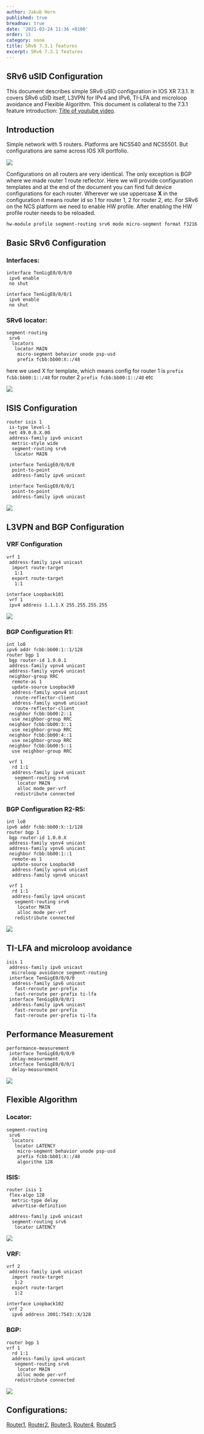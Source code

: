 ```yaml
---
author: Jakub Horn
published: true
breadnav: true
date: '2021-03-24 11:36 +0100'
order: 11
category: none
title: SRv6 7.3.1 features
excerpt: SRv6 7.3.1 features
---
```


## SRv6 uSID Configuration
This document describes simple SRv6 uSID configuration in IOS XR 7.3.1. It covers SRv6 uSID itself, L3VPN for IPv4 and IPv6, TI-LFA and microloop avoidance and Flexible Algorithm. This document is collateral to the 7.3.1 feature introduction: [Title of youtube video](https://www.youtube.com/watch?v=rcBZc5uF00Q).

## Introduction
Simple network with 5 routers. Platforms are NCS540 and NCS5501. But configurations are same across IOS XR portfolio.

![](/images/731_SRv6_features/image1.png)

Configurations on all routers are very identical. The only exception is BGP where we made router 1 route reflector.
Here we will provide configuration templates and at the end of the document you can find full device configurations for each router. Wherever we use uppercase **X** in the configuration it means router id so 1 for router 1, 2 for router 2, etc. For SRv6 on the NCS platform we need to enable HW profile. After enabling the HW profile router needs to be reloaded.



`hw-module profile segment-routing srv6 mode micro-segment format f3216`

## Basic SRv6 Configuration

### Interfaces:

```
interface TenGigE0/0/0/0
 ipv6 enable 
 no shut

interface TenGigE0/0/0/1
 ipv6 enable
 no shut
```


### SRv6 locator:

```
segment-routing
 srv6
  locators
   locator MAIN
    micro-segment behavior unode psp-usd
    prefix fcbb:bb00:X::/48
```
here we used X for template, which means config for router 1 is 
 `prefix fcbb:bb00:1::/48`
for router 2
`prefix fcbb:bb00:1::/48`
etc

![](/images/731_SRv6_features/image2.png)

## ISIS Configuration


```
router isis 1
 is-type level-1
 net 49.0.0.X.00
 address-family ipv6 unicast
  metric-style wide
  segment-routing srv6
   locator MAIN

 interface TenGigE0/0/0/0
  point-to-point
  address-family ipv6 unicast

 interface TenGigE0/0/0/1
  point-to-point
  address-family ipv6 unicast
```

![](/images/731_SRv6_features/image3.png)

## L3VPN and BGP Configuration

### VRF Configuration

```
vrf 1
 address-family ipv4 unicast
  import route-target
   1:1 
  export route-target
   1:1

interface Loopback101
 vrf 1
 ipv4 address 1.1.1.X 255.255.255.255
```

![](/images/731_SRv6_features/image4.png)

### BGP Configuration R1:

```
int lo0
ipv6 addr fcbb:bb00:1::1/128
router bgp 1
 bgp router-id 1.0.0.1
 address-family vpnv4 unicast
 address-family vpnv6 unicast
 neighbor-group RRC
  remote-as 1
  update-source Loopback0
  address-family vpnv4 unicast
   route-reflector-client
  address-family vpnv6 unicast
   route-reflector-client
 neighbor fcbb:bb00:2::1
  use neighbor-group RRC
 neighbor fcbb:bb00:3::1
  use neighbor-group RRC
 neighbor fcbb:bb00:4::1
  use neighbor-group RRC
 neighbor fcbb:bb00:5::1
  use neighbor-group RRC

 vrf 1
  rd 1:1
  address-family ipv4 unicast
   segment-routing srv6
    locator MAIN
    alloc mode per-vrf
   redistribute connected
```

### BGP Configuration R2-R5:
```
int lo0
ipv6 addr fcbb:bb00:X::1/128
router bgp 1
 bgp router-id 1.0.0.X
 address-family vpnv4 unicast
 address-family vpnv6 unicast
 neighbor fcbb:bb00:1::1
  remote-as 1
  update-source Loopback0
  address-family vpnv4 unicast
  address-family vpnv6 unicast

 vrf 1
  rd 1:1
  address-family ipv4 unicast
   segment-routing srv6
    locator MAIN
    alloc mode per-vrf
   redistribute connected
```

![](/images/731_SRv6_features/image5.png)

## TI-LFA and microloop avoidance

```
isis 1
 address-family ipv6 unicast
  microloop avoidance segment-routing
 interface TenGigE0/0/0/0
  address-family ipv6 unicast
   fast-reroute per-prefix
   fast-reroute per-prefix ti-lfa
 interface TenGigE0/0/0/1
  address-family ipv6 unicast
   fast-reroute per-prefix
   fast-reroute per-prefix ti-lfa
```

## Performance Measurement

```
performance-measurement
 interface TenGigE0/0/0/0
  delay-measurement 
 interface TenGigE0/0/0/1
  delay-measurement
```

![](/images/731_SRv6_features/image6.png)

## Flexible Algorithm

### Locator:

```
segment-routing
 srv6
  locators
   locator LATENCY
    micro-segment behavior unode psp-usd
    prefix fcbb:bb01:X::/48
    algorithm 128
```

### ISIS:

```
router isis 1
 flex-algo 128
  metric-type delay
  advertise-definition
 
 address-family ipv6 unicast
  segment-routing srv6
   locator LATENCY
```

![](/images/731_SRv6_features/image7.png)

### VRF:

```
vrf 2
 address-family ipv6 unicast
  import route-target
   1:2
  export route-target
   1:2

interface Loopback102
 vrf 2
  ipv6 address 2001:7543::X/128
```

### BGP:

```
router bgp 1
vrf 1
  rd 1:1
  address-family ipv4 unicast
   segment-routing srv6
    locator MAIN
    alloc mode per-vrf
   redistribute connected
```

![](/images/731_SRv6_features/image8.png)

## Configurations:
[Router1](/images/731_SRv6_features/m1.txt),
[Router2](/images/731_SRv6_features/m2.txt),
[Router3](/images/731_SRv6_features/m3.txt),
[Router4](/images/731_SRv6_features/m4.txt),
[Router5](/images/731_SRv6_features/m5.txt)
